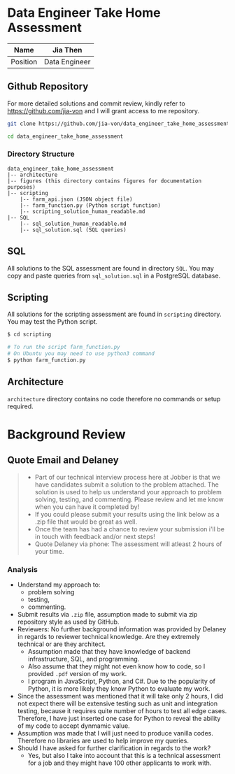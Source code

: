 # Data Engineer Take Home Assessment
| Name | Jia Then |
| --- | --- |
| Position | Data Engineer |

## Github Repository
For more detailed solutions and commit review, kindly refer to https://github.com/jia-von and I will grant access to me repository.

```bash
git clone https://github.com/jia-von/data_engineer_take_home_assessment.git

cd data_engineer_take_home_assessment
```
### Directory Structure
```
data_engineer_take_home_assessment
|-- architecture
|-- figures (this directory contains figures for documentation purposes)
|-- scripting
    |-- farm_api.json (JSON object file)
    |-- farm_function.py (Python script function)
    |-- scripting_solution_human_readable.md
|-- SQL
    |-- sql_solution_human_readable.md
    |-- sql_solution.sql (SQL queries)
```
## SQL 
All solutions to the SQL assessment are found in directory `SQL`. You may copy and paste queries from `sql_solution.sql` in a PostgreSQL database. 

## Scripting
All solutions for the scripting assessment are found in `scripting` directory. You may test the Python script.
```bash
$ cd scripting

# To run the script farm_function.py
# On Ubuntu you may need to use python3 command
$ python farm_function.py
```
## Architecture
`architecture` directory contains no code therefore no commands or setup required. 

# Background Review
## Quote Email and Delaney
>- Part of our technical interview process here at Jobber is that we have candidates submit a solution to the problem attached. The solution is used to help us understand your approach to problem solving, testing, and commenting. Please review and let me know when you can have it completed by!
>- If you could please submit your results using the link below as a .zip file that would be great as well.
>- Once the team has had a chance to review your submission i'll be in touch with feedback and/or next steps!
>- Quote Delaney via phone: The assessment will atleast 2 hours of your time.
### Analysis
- Understand my approach to:
    - problem solving
    - testing,
    - commenting.
- Submit results via `.zip` file, assumption made to submit via zip repository style as used by GitHub.
- Reviewers: No further background information was provided by Delaney in regards to reviewer technical knowledge. Are they extremely technical or are they architect.
    - Assumption made that they have knowledge of backend infrastructure, SQL, and programming.
    - Also assume that they might not even know how to code, so I provided `.pdf` version of my work.
    - I program in JavaScript, Python, and C#. Due to the popularity of Python, it is more likely they know Python to evaluate my work.
- Since the assessment was mentioned that it will take only 2 hours, I did not expect there will be extensive testing such as unit and integration testing, because it requires quite number of hours to test all edge cases. Therefore, I have just inserted one case for Python to reveal the ability of my code to accept dynmamic value.
- Assumption was made that I will just need to produce vanilla codes. Therefore no libraries are used to help improve my queries.
- Should I have asked for further clarification in regards to the work?
    - Yes, but also I take into account that this is a technical assessment for a job and they might have 100 other applicants to work with.
